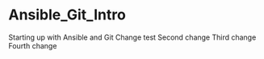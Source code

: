 # Ansible_Git_Intro
Starting up with Ansible and Git
Change test
Second change
Third change
Fourth change
